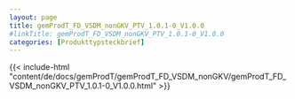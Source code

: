 ```yaml
---
layout: page
title: gemProdT_FD_VSDM_nonGKV_PTV_1.0.1-0_V1.0.0
#linkTitle: gemProdT_FD_VSDM_nonGKV_PTV_1.0.1-0_V1.0.0
categories: [Produkttypsteckbrief]
---
```

{{< include-html "content/de/docs/gemProdT/gemProdT_FD_VSDM_nonGKV/gemProdT_FD_VSDM_nonGKV_PTV_1.0.1-0_V1.0.0.html" >}}